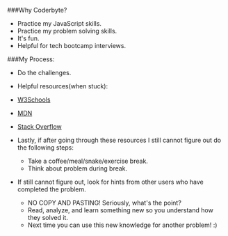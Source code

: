 ###Why Coderbyte?
 * Practice my JavaScript skills.
 * Practice my problem solving skills.
 * It's fun.
 * Helpful for tech bootcamp interviews.

###My Process:
  * Do the challenges.
  
  * Helpful resources(when stuck):    
   * [W3Schools](http://www.w3schools.com/js/)    
   * [MDN](https://developer.mozilla.org/en-US/docs/Web/JavaScript)
   * [Stack Overflow](http://stackoverflow.com/)
       
  * Lastly, if after going through these resources I still cannot figure out do the following steps:
    * Take a coffee/meal/snake/exercise break.
    * Think about problem during break.
    
  * If still cannot figure out, look for hints from other users who have completed the problem.
    * NO COPY AND PASTING! Seriously, what's the point?
    * Read, analyze, and learn something new so you understand how they solved it.
    * Next time you can use this new knowledge for another problem! :)
  
